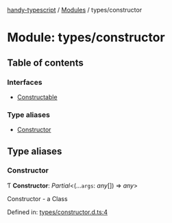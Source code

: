 [handy-typescript](../README.md) / [Modules](../modules.md) / types/constructor

# Module: types/constructor

## Table of contents

### Interfaces

- [Constructable](../interfaces/types_constructor.constructable.md)

### Type aliases

- [Constructor](types_constructor.md#constructor)

## Type aliases

### Constructor

Ƭ **Constructor**: *Partial*<(...`args`: *any*[]) => *any*\>

Constructor - a Class

Defined in: [types/constructor.d.ts:4](https://github.com/robbiemu/handy-typescript/blob/60b7785/types/constructor.d.ts#L4)
